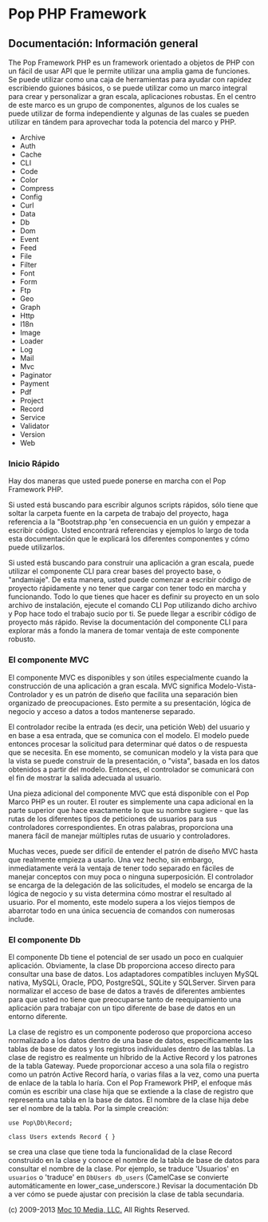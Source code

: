 Pop PHP Framework
=================

Documentación: Información general
----------------------------------

The Pop Framework PHP es un framework orientado a objetos de PHP con un
fácil de usar API que le permite utilizar una amplia gama de funciones.
Se puede utilizar como una caja de herramientas para ayudar con rapidez
escribiendo guiones básicos, o se puede utilizar como un marco integral
para crear y personalizar a gran escala, aplicaciones robustas. En el
centro de este marco es un grupo de componentes, algunos de los cuales
se puede utilizar de forma independiente y algunas de las cuales se
pueden utilizar en tándem para aprovechar toda la potencia del marco y
PHP.

-   Archive
-   Auth
-   Cache
-   CLI
-   Code
-   Color
-   Compress
-   Config
-   Curl
-   Data
-   Db
-   Dom
-   Event
-   Feed
-   File
-   Filter
-   Font
-   Form
-   Ftp
-   Geo
-   Graph
-   Http
-   I18n
-   Image
-   Loader
-   Log
-   Mail
-   Mvc
-   Paginator
-   Payment
-   Pdf
-   Project
-   Record
-   Service
-   Validator
-   Version
-   Web

### Inicio Rápido

Hay dos maneras que usted puede ponerse en marcha con el Pop Framework
PHP.

Si usted está buscando para escribir algunos scripts rápidos, sólo tiene
que soltar la carpeta fuente en la carpeta de trabajo del proyecto, haga
referencia a la "Bootstrap.php 'en consecuencia en un guión y empezar a
escribir código. Usted encontrará referencias y ejemplos lo largo de
toda esta documentación que le explicará los diferentes componentes y
cómo puede utilizarlos.

Si usted está buscando para construir una aplicación a gran escala,
puede utilizar el componente CLI para crear bases del proyecto base, o
"andamiaje". De esta manera, usted puede comenzar a escribir código de
proyecto rápidamente y no tener que cargar con tener todo en marcha y
funcionando. Todo lo que tienes que hacer es definir su proyecto en un
solo archivo de instalación, ejecute el comando CLI Pop utilizando dicho
archivo y Pop hace todo el trabajo sucio por ti. Se puede llegar a
escribir código de proyecto más rápido. Revise la documentación del
componente CLI para explorar más a fondo la manera de tomar ventaja de
este componente robusto.

### El componente MVC

El componente MVC es disponibles y son útiles especialmente cuando la
construcción de una aplicación a gran escala. MVC significa
Modelo-Vista-Controlador y es un patrón de diseño que facilita una
separación bien organizado de preocupaciones. Esto permite a su
presentación, lógica de negocio y acceso a datos a todos mantenerse
separado.

El controlador recibe la entrada (es decir, una petición Web) del
usuario y en base a esa entrada, que se comunica con el modelo. El
modelo puede entonces procesar la solicitud para determinar qué datos o
de respuesta que se necesita. En ese momento, se comunican modelo y la
vista para que la vista se puede construir de la presentación, o
"vista", basada en los datos obtenidos a partir del modelo. Entonces, el
controlador se comunicará con el fin de mostrar la salida adecuada al
usuario.

Una pieza adicional del componente MVC que está disponible con el Pop
Marco PHP es un router. El router es simplemente una capa adicional en
la parte superior que hace exactamente lo que su nombre sugiere - que
las rutas de los diferentes tipos de peticiones de usuarios para sus
controladores correspondientes. En otras palabras, proporciona una
manera fácil de manejar múltiples rutas de usuario y controladores.

Muchas veces, puede ser difícil de entender el patrón de diseño MVC
hasta que realmente empieza a usarlo. Una vez hecho, sin embargo,
inmediatamente verá la ventaja de tener todo separado en fáciles de
manejar conceptos con muy poca o ninguna superposición. El controlador
se encarga de la delegación de las solicitudes, el modelo se encarga de
la lógica de negocio y su vista determina cómo mostrar el resultado al
usuario. Por el momento, este modelo supera a los viejos tiempos de
abarrotar todo en una única secuencia de comandos con numerosas include.

### El componente Db

El componente Db tiene el potencial de ser usado un poco en cualquier
aplicación. Obviamente, la clase Db proporciona acceso directo para
consultar una base de datos. Los adaptadores compatibles incluyen MySQL
nativa, MySQLi, Oracle, PDO, PostgreSQL, SQLite y SQLServer. Sirven
para normalizar el acceso de base de datos a través de diferentes
ambientes para que usted no tiene que preocuparse tanto de
reequipamiento una aplicación para trabajar con un tipo diferente de
base de datos en un entorno diferente.

La clase de registro es un componente poderoso que proporciona acceso
normalizado a los datos dentro de una base de datos, específicamente
las tablas de base de datos y los registros individuales dentro de las
tablas. La clase de registro es realmente un híbrido de la Active Record
y los patrones de la tabla Gateway. Puede proporcionar acceso a una sola
fila o registro como un patrón Active Record haría, o varias filas a la
vez, como una puerta de enlace de la tabla lo haría. Con el Pop
Framework PHP, el enfoque más común es escribir una clase hija que se
extiende a la clase de registro que representa una tabla en la base de
datos. El nombre de la clase hija debe ser el nombre de la tabla. Por
la simple creación:

    use Pop\Db\Record;

    class Users extends Record { }

se crea una clase que tiene toda la funcionalidad de la clase Record
construido en la clase y conoce el nombre de la tabla de base de datos
para consultar el nombre de la clase. Por ejemplo, se traduce 'Usuarios'
en `usuarios` o 'traduce' en `DbUsers db_users` (CamelCase se convierte
automáticamente en lower_case_underscore.) Revisar la documentación Db a
ver cómo se puede ajustar con precisión la clase de tabla secundaria.

\(c) 2009-2013 [Moc 10 Media, LLC.](http://www.moc10media.com) All
Rights Reserved.
